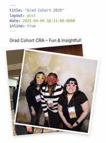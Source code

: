 ```yaml
---
title: "Grad Cohort 2025"
layout: post
date: 2025-04-09 16:11:00-0400
inline: true
---
```

Grad Cohort CRA – Fun & Insightful!

<div class="row" style="margin-top: 10px;">
  <div class="col-sm-4">
    <div class="photo-stack-wrapper">
      <div class="photo-stack">
        <img src="/assets/img/GC-1.jpg" alt="Photo 1" class="stacked-img img1">
        <img src="/assets/img/GC-2.JPG" alt="Photo 2" class="stacked-img img2">
      </div>
    </div>
  </div>
</div>

<style>
.photo-stack-wrapper {
  max-width: 250px;
  height: 350px;
  position: relative;
}

.photo-stack {
  position: relative;
  width: 100%;
  height: 100%;
}

.stacked-img {
  width: 100%;
  height: auto;
  position: absolute;
  transition: transform 0.3s ease;
  box-shadow: 0 4px 8px rgba(0, 0, 0, 0.2);
}

.img1 {
  transform: rotate(-5deg);
  z-index: 1;
}

.img2 {
  transform: rotate(8deg);
  left: 30px;
  top: 20px;
  z-index: 2;
}
</style>
